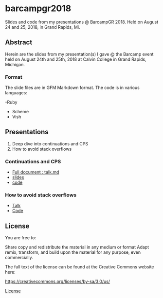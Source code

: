 # barcampgr2018
Slides and code from my presentations @ BarcampGR 2018. Held on August 24 and 25, 2018, in Grand Rapids, Mi.

## Abstract

Herein are the slides from my presentation(s) I gave @ the Barcamp event
held on August 24th and 25th, 2018 at Calvin College in Grand Rapids, Michigan.

### Format

The slide files are in GFM Markdown format.
The code is in various languages:

-Ruby
- Scheme
- Vish


## Presentations


1. Deep dive into continuations and CPS
2. How to avoid stack overflows

### Continuations  and CPS

- [Full document : talk.md](continuations/talk.md)
- [slides](continuations/slides/slide_1.md)
- [code](continuations)


### How to avoid stack overflows

- [Talk](stack_overflow/talk.md)
- [Code](stack_overflow)







## License

You are free to:

Share  copy and redistribute the material in any medium or format
Adapt  remix, transform, and build upon the material
for any purpose, even commercially.


The full text of the license can be found at the Creative Commons website here:

https://creativecommons.org/licenses/by-sa/3.0/us/

[License](License.txt)


